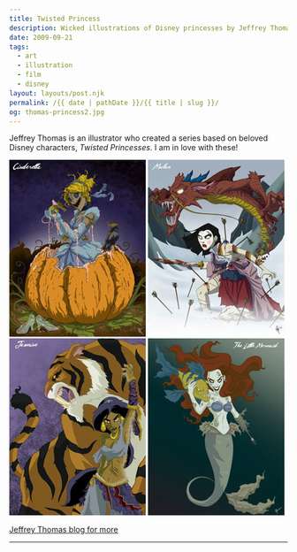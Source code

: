 ```yaml
---
title: Twisted Princess
description: Wicked illustrations of Disney princesses by Jeffrey Thomas.
date: 2009-09-21
tags: 
  - art
  - illustration
  - film
  - disney
layout: layouts/post.njk
permalink: /{{ date | pathDate }}/{{ title | slug }}/
og: thomas-princess2.jpg
---
```


Jeffrey Thomas is an illustrator who created a series based on beloved Disney characters, _Twisted Princesses_. I am in love with these!

<p>
  <img src="/img/thomas-princess1.jpg" alt="Cinderella" width="247" class="img-left" />
  <img src="/img/thomas-princess2.jpg" alt="Mulan" width="247" />
  <img src="/img/thomas-princess3.jpg" alt="Jasmine" width="247" class="img-left" />
  <img src="/img/thomas-princess4.jpg" alt="Ariel" width="247" />
</p>

<p class="learn-more">
  <a href="http://jeftoonportfolio.blogspot.com/2009/02/twisted-princess.html">Jeffrey Thomas blog for more</a>
</p>

---
